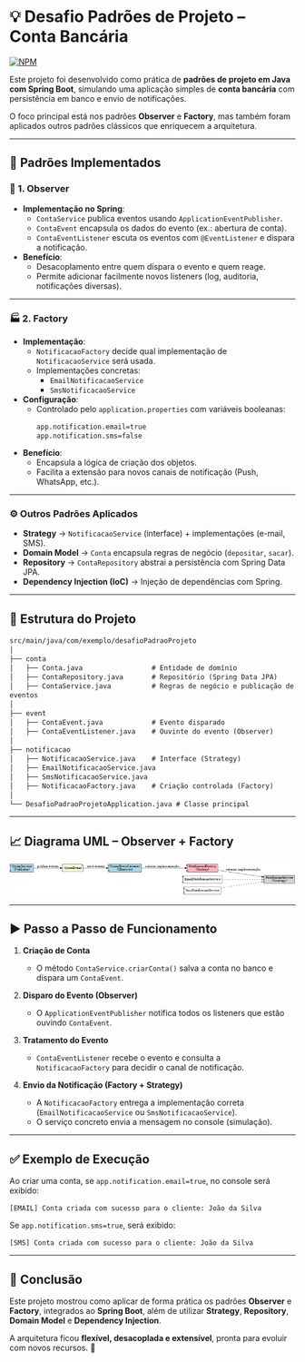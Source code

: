 # 💡 Desafio Padrões de Projeto – Conta Bancária

[![NPM](https://img.shields.io/npm/l/react)](https://github.com/AndreOliveiraALO/dslist/blob/main/LICENSE)

Este projeto foi desenvolvido como prática de **padrões de projeto em Java com Spring Boot**, simulando uma aplicação simples de **conta bancária** com persistência em banco e envio de notificações.  

O foco principal está nos padrões **Observer** e **Factory**, mas também foram aplicados outros padrões clássicos que enriquecem a arquitetura.

---

## 🚀 Padrões Implementados

### 🔔 1. Observer
- **Implementação no Spring**:
  - `ContaService` publica eventos usando `ApplicationEventPublisher`.
  - `ContaEvent` encapsula os dados do evento (ex.: abertura de conta).
  - `ContaEventListener` escuta os eventos com `@EventListener` e dispara a notificação.
- **Benefício**:
  - Desacoplamento entre quem dispara o evento e quem reage.
  - Permite adicionar facilmente novos listeners (log, auditoria, notificações diversas).

---

### 🏭 2. Factory
- **Implementação**:
  - `NotificacaoFactory` decide qual implementação de `NotificacaoService` será usada.
  - Implementações concretas:
    - `EmailNotificacaoService`
    - `SmsNotificacaoService`
- **Configuração**:
  - Controlado pelo `application.properties` com variáveis booleanas:
    ```properties
    app.notification.email=true
    app.notification.sms=false
    ```
- **Benefício**:
  - Encapsula a lógica de criação dos objetos.
  - Facilita a extensão para novos canais de notificação (Push, WhatsApp, etc.).

---

### ⚙️ Outros Padrões Aplicados
- **Strategy** → `NotificacaoService` (interface) + implementações (e-mail, SMS).  
- **Domain Model** → `Conta` encapsula regras de negócio (`depositar`, `sacar`).  
- **Repository** → `ContaRepository` abstrai a persistência com Spring Data JPA.  
- **Dependency Injection (IoC)** → Injeção de dependências com Spring.  

---

## 📂 Estrutura do Projeto
```
src/main/java/com/exemplo/desafioPadraoProjeto
│
├── conta
│   ├── Conta.java                 # Entidade de domínio
│   ├── ContaRepository.java       # Repositório (Spring Data JPA)
│   ├── ContaService.java          # Regras de negócio e publicação de eventos
│
├── event
│   ├── ContaEvent.java            # Evento disparado
│   ├── ContaEventListener.java    # Ouvinte do evento (Observer)
│
├── notificacao
│   ├── NotificacaoService.java    # Interface (Strategy)
│   ├── EmailNotificacaoService.java
│   ├── SmsNotificacaoService.java
│   ├── NotificacaoFactory.java    # Criação controlada (Factory)
│
└── DesafioPadraoProjetoApplication.java # Classe principal
```

---

## 📈 Diagrama UML – Observer + Factory

![Diagrama UML Observer + Factory](https://github.com/AndreOliveiraALO/Projetos/blob/main/Imagens/dio-desafio-padrao-projeto/uml_observer_factory.png)

---

## ▶️ Passo a Passo de Funcionamento

1. **Criação de Conta**
   - O método `ContaService.criarConta()` salva a conta no banco e dispara um `ContaEvent`.

2. **Disparo do Evento (Observer)**
   - O `ApplicationEventPublisher` notifica todos os listeners que estão ouvindo `ContaEvent`.

3. **Tratamento do Evento**
   - `ContaEventListener` recebe o evento e consulta a `NotificacaoFactory` para decidir o canal de notificação.

4. **Envio da Notificação (Factory + Strategy)**
   - A `NotificacaoFactory` entrega a implementação correta (`EmailNotificacaoService` ou `SmsNotificacaoService`).
   - O serviço concreto envia a mensagem no console (simulação).

---

## ✅ Exemplo de Execução
Ao criar uma conta, se `app.notification.email=true`, no console será exibido:
```
[EMAIL] Conta criada com sucesso para o cliente: João da Silva
```

Se `app.notification.sms=true`, será exibido:
```
[SMS] Conta criada com sucesso para o cliente: João da Silva
```

---

## 📌 Conclusão
Este projeto mostrou como aplicar de forma prática os padrões **Observer** e **Factory**, integrados ao **Spring Boot**, além de utilizar **Strategy**, **Repository**, **Domain Model** e **Dependency Injection**.  

A arquitetura ficou **flexível, desacoplada e extensível**, pronta para evoluir com novos recursos. 🚀
